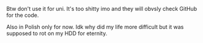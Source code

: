 Btw don't use it for uni. It's too shitty imo and they will obvsly check GitHub for the code. 

Also in Polish only for now. Idk why did my life more difficult but it was supposed to rot on my HDD for eternity.

